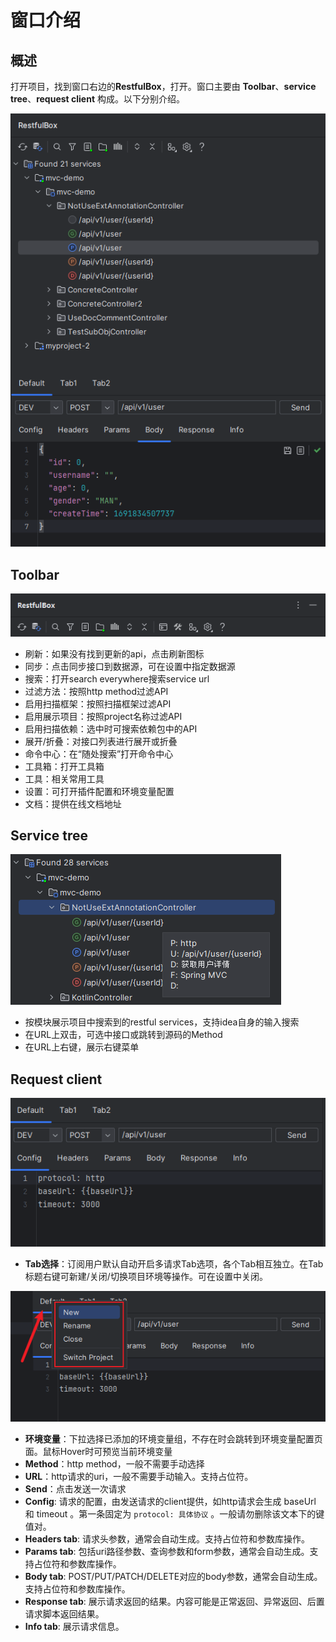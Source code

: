 # 窗口介绍

## 概述

打开项目，找到窗口右边的**RestfulBox**，打开。窗口主要由 **Toolbar**、**service tree**、**request client** 构成。以下分别介绍。

![](images/567001619256826.png "3.x新版本")

## Toolbar

![](images/175651719249495.png)

- 刷新：如果没有找到更新的api，点击刷新图标
- 同步：点击同步接口到数据源，可在设置中指定数据源
- 搜索：打开search everywhere搜索service url
- 过滤方法：按照http method过滤API
- 启用扫描框架：按照扫描框架过滤API
- 启用展示项目：按照project名称过滤API
- 启用扫描依赖：选中时可搜索依赖包中的API
- 展开/折叠：对接口列表进行展开或折叠
- 命令中心：在“随处搜索”打开命令中心
- 工具箱：打开工具箱
- 工具：相关常用工具
- 设置：可打开插件配置和环境变量配置
- 文档：提供在线文档地址

## Service tree

![](images/432872019246050.png "3.x新版多层级")

- 按模块展示项目中搜索到的restful services，支持idea自身的输入搜索
- 在URL上双击，可选中接口或跳转到源码的Method
- 在URL上右键，展示右键菜单

## Request client

![](images/169784614253607.png)

- **Tab选择**：订阅用户默认自动开启多请求Tab选项，各个Tab相互独立。在Tab标题右键可新建/关闭/切换项目环境等操作。可在设置中关闭。

![](images/1690378102258.png)

- **环境变量**：下拉选择已添加的环境变量组，不存在时会跳转到环境变量配置页面。鼠标Hover时可预览当前环境变量
- **Method**：http method，一般不需要手动选择
- **URL**：http请求的uri，一般不需要手动输入。支持占位符。
- **Send**：点击发送一次请求
- **Config**: 请求的配置，由发送请求的client提供，如http请求会生成 baseUrl 和 timeout 。第一条固定为 `protocol: 具体协议`
  。一般请勿删除该文本下的键值对。
- **Headers tab**: 请求头参数，通常会自动生成。支持占位符和参数库操作。
- **Params tab**: 包括uri路径参数、查询参数和form参数，通常会自动生成。支持占位符和参数库操作。
- **Body tab**: POST/PUT/PATCH/DELETE对应的body参数，通常会自动生成。支持占位符和参数库操作。
- **Response tab**: 展示请求返回的结果。内容可能是正常返回、异常返回、后置请求脚本返回结果。
- **Info tab**: 展示请求信息。
